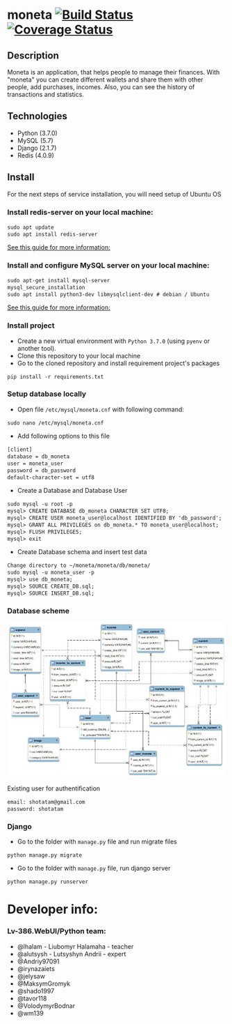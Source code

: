 # moneta [![Build Status](https://travis-ci.org/lv-386-python/moneta.svg?branch=dev)](https://travis-ci.org/lv-386-python/moneta) [![Coverage Status](https://coveralls.io/repos/github/lv-386-python/moneta/badge.svg?branch=dev)](https://coveralls.io/repos/github/lv-386-python/moneta/badge.svg?branch=dev)

## Description
Moneta is an application, that helps people to manage their finances. 
With "moneta" you can create different wallets 
and share them with other people, add purchases, incomes. 
Also, you can see the history of transactions and statistics.

## Technologies
* Python (3.7.0)
* MySQL (5.7)
* Django (2.1.7)
* Redis (4.0.9)

## Install
For the next steps of service installation, you will need setup of Ubuntu OS

### Install redis-server on your local machine:
```
sudo apt update
sudo apt install redis-server
```
[See this guide for more information:](https://www.digitalocean.com/community/tutorials/how-to-install-and-secure-redis-on-ubuntu-18-04)


### Install and configure MySQL server on your local machine:
```
sudo apt-get install mysql-server
mysql_secure_installation
sudo apt install python3-dev libmysqlclient-dev # debian / Ubuntu
```
[See this guide for more information:](https://www.digitalocean.com/community/tutorials/how-to-install-mysql-on-ubuntu-16-04)


### Install project
* Create a new virtual environment with `Python 3.7.0` (using `pyenv` or another tool).
* Clone this repository to your local machine
* Go to the cloned repository and install requirement project's packages
```
pip install -r requirements.txt
```


### Setup database locally
* Open file `/etc/mysql/moneta.cnf` with following command: 
```
sudo nano /etc/mysql/moneta.cnf
```
* Add following options to this file
```
[client]
database = db_moneta
user = moneta_user
password = db_password
default-character-set = utf8
```

* Create a Database and Database User
```
sudo mysql -u root -p
mysql> CREATE DATABASE db_moneta CHARACTER SET UTF8;
mysql> CREATE USER moneta_user@localhost IDENTIFIED BY 'db_password';
mysql> GRANT ALL PRIVILEGES on db_moneta.* TO moneta_user@localhost;
mysql> FLUSH PRIVILEGES;
mysql> exit
```

* Create Database schema and insert test data

```
Change directory to ~/moneta/moneta/db/moneta/
sudo mysql -u moneta_user -p
mysql> use db_moneta;
mysql> SOURCE CREATE_DB.sql;
mysql> SOURCE INSERT_DB.sql;
```

### Database scheme
![DB_schema](https://raw.githubusercontent.com/lv-386-python/moneta/dev/documentation/db_moneta_schema.png)

Existing user for authentification
```
email: shotatam@gmail.com
password: shotatam
```


### Django
* Go to the folder with `manage.py` file and run migrate files
```
python manage.py migrate
```

* Go to the folder with `manage.py` file, run django server 
```
python manage.py runserver
```

# Developer info:

### Lv-386.WebUI/Python team:

- @lhalam - Liubomyr Halamaha - teacher
- @alutsysh - Lutsyshyn Andrii - expert
- @Andriy97091
- @irynazaiets
- @jelysaw
- @MaksymGromyk
- @shado1997
- @tavor118
- @VolodymyrBodnar
- @wm139
